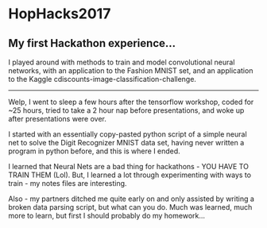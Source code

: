 # HopHacks2017
My first Hackathon experience...
------
I played around with methods to train and model convolutional neural networks, 
with an application to the Fashion MNIST set, and an application to the Kaggle 
cdiscounts-image-classification-challenge.

-----

Welp, I went to sleep a few hours after the tensorflow workshop, coded for ~25 hours, tried to take a 2 hour nap before
presentations, and woke up after presentations were over.

I started with an essentially copy-pasted python script of a simple neural net to solve the Digit Recognizer MNIST data set,
having never written a program in python before, and this is where I ended.

I learned that Neural Nets are a bad thing for hackathons - YOU HAVE TO TRAIN THEM (Lol).
But, I learned a lot through experimenting with ways to train - my notes files are interesting.

Also - my partners ditched me quite early on and only assisted by writing a broken data parsing script,
but what can you do. Much was learned, much more to learn, but first I should probably do my homework...
